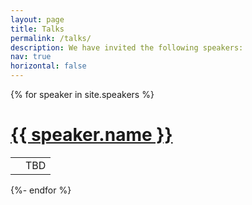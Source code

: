 ```yaml
---
layout: page
title: Talks
permalink: /talks/
description: We have invited the following speakers:
nav: true
horizontal: false
---
```



{% for speaker in site.speakers %}
<h1 id="{{ speaker.anchor }}"><a href="{{ speaker.website }}">{{ speaker.name }}</a></h1>
<table style="width:100%">
  <tr>
    <td>
    <img class="thumbnail" src="../{{ speaker.img_path }}" alt="">
    </td>
    <td style="text-align:left">TBD</td>
  </tr>
</table>
{%- endfor %}
